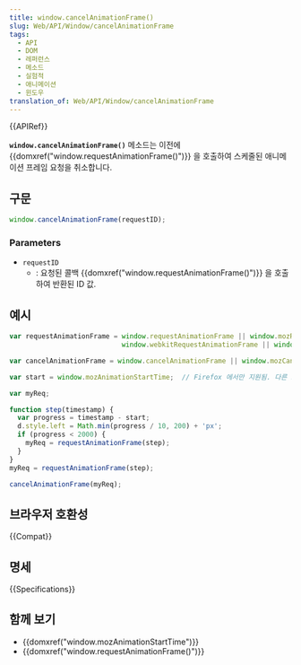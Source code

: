 ```yaml
---
title: window.cancelAnimationFrame()
slug: Web/API/Window/cancelAnimationFrame
tags:
  - API
  - DOM
  - 레퍼런스
  - 메소드
  - 실험적
  - 애니메이션
  - 윈도우
translation_of: Web/API/Window/cancelAnimationFrame
---
```

{{APIRef}}

**`window.cancelAnimationFrame()`** 메소드는 이전에 {{domxref("window.requestAnimationFrame()")}} 을 호출하여 스케줄된 애니메이션 프레임 요청을 취소합니다.

## 구문

```js
window.cancelAnimationFrame(requestID);
```

### Parameters

- `requestID`
  - : 요청된 콜백 {{domxref("window.requestAnimationFrame()")}} 을 호출하여 반환된 ID 값.

## 예시

```js
var requestAnimationFrame = window.requestAnimationFrame || window.mozRequestAnimationFrame ||
                            window.webkitRequestAnimationFrame || window.msRequestAnimationFrame;

var cancelAnimationFrame = window.cancelAnimationFrame || window.mozCancelAnimationFrame;

var start = window.mozAnimationStartTime;  // Firefox 에서만 지원됨. 다른 브라우저에서는 Date.now() 같은 것을 사용할 수 있음.

var myReq;

function step(timestamp) {
  var progress = timestamp - start;
  d.style.left = Math.min(progress / 10, 200) + 'px';
  if (progress < 2000) {
    myReq = requestAnimationFrame(step);
  }
}
myReq = requestAnimationFrame(step);

cancelAnimationFrame(myReq);
```

## 브라우저 호환성

{{Compat}}

## 명세

{{Specifications}}

## 함께 보기

- {{domxref("window.mozAnimationStartTime")}}
- {{domxref("window.requestAnimationFrame()")}}
